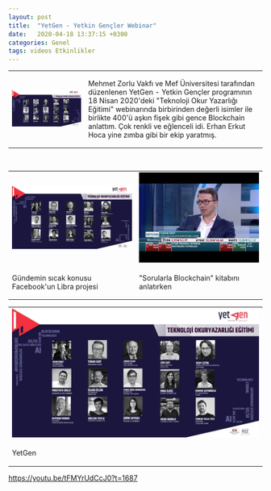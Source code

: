 ```yaml
---
layout: post
title:  "YetGen - Yetkin Gençler Webinar"
date:   2020-04-18 13:37:15 +0300
categories: Genel
tags: videos Etkinlikler
---
```


<table><tr><td style="width:30%">
   <img src="/assets/yetgen_3.jpg">
</td>
<td style="width:70%">
<p>
Mehmet Zorlu Vakfı ve Mef Üniversitesi tarafından düzenlenen YetGen - Yetkin Gençler programının 18 Nisan 2020'deki "Teknoloji Okur Yazarlığı Eğitimi" webinarında birbirinden değerli isimler ile birlikte 400'ü aşkın fişek gibi gence Blockchain anlattım. Çok renkli ve eğlenceli idi. Erhan Erkut Hoca yine zımba gibi bir ekip yaratmış. 
</p>
</td></tr></table>

&nbsp;

<table><tr><td style="width:50%">
<img src="/assets/yetgen_2.jpg">
</td>
<td style="width:70%">
<img src="/assets/TS_Bloomberg_191129_4.jpg">
   </td></tr>
<tr><td style="width:50%">
<p>
Gündemin sıcak konusu Facebook'un Libra projesi
</p></td>
<td style="width:70%">
<p>
"Sorularla Blockchain" kitabını anlatırken
</p>
</td></tr>
</table>


<table><tr><td style="width:100%">
<img src="/assets/yetgen_2.jpg">
</td>
</tr>
<tr><td style="width:30%">
<p>
YetGen
</p></td>
</tr>
</table>

https://youtu.be/tFMYrUdCcJ0?t=1687
